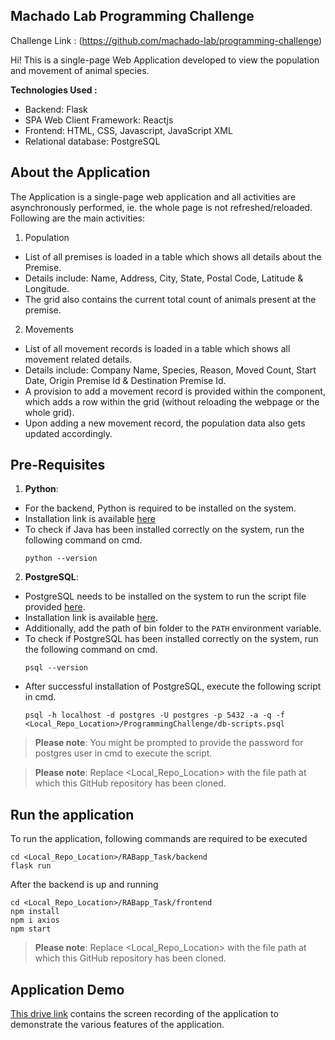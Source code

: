 ## Machado Lab Programming Challenge
Challenge Link : (https://github.com/machado-lab/programming-challenge)

Hi! This is a single-page Web Application developed to view the population and movement of animal species.

**Technologies Used :** 
- Backend: Flask
- SPA Web Client Framework: Reactjs
- Frontend: HTML, CSS, Javascript, JavaScript XML
- Relational database: PostgreSQL

## About the Application
The Application is a single-page web application and all activities are asynchronously performed, ie. the whole page is not refreshed/reloaded. Following are the main activities:
1. Population
- List of all premises is loaded in a table which shows all details about the Premise.
- Details include: Name, Address, City, State, Postal Code, Latitude & Longitude.
- The grid also contains the current total count of animals present at the premise.
2. Movements
- List of all movement records is loaded in a table which shows all movement related details.
- Details include: Company Name, Species, Reason, Moved Count, Start Date, Origin Premise Id & Destination Premise Id.
- A provision to add a movement record is provided within the component, which adds a row within the grid (without reloading the webpage or the whole grid).
- Upon adding a new movement record, the population data also gets updated accordingly.

## Pre-Requisites
1. **Python**:
- For the backend, Python is required to be installed on the system.
- Installation link is available [here](https://www.python.org/downloads/)<br />
- To check if Java has been installed correctly on the system, run the following command on cmd. <br />
    ```console
    python --version
    ```

2. **PostgreSQL**:
- PostgreSQL needs to be installed on the system to run the script file provided [here](https://github.com/nehakale88/). <br />
- Installation link is available [here](https://www.postgresql.org/download/). <br />
- Additionally, add the path of bin folder to the ```PATH``` environment variable. <br />
- To check if PostgreSQL has been installed correctly on the system, run the following command on cmd. <br />
    ```console
    psql --version
    ```
- After successful installation of PostgreSQL, execute the following script in cmd. <br />
    ```console
    psql -h localhost -d postgres -U postgres -p 5432 -a -q -f <Local_Repo_Location>/ProgrammingChallenge/db-scripts.psql
    ```
> **Please note**: You might be prompted to provide the password for postgres user in cmd to execute the script.

> **Please note**: Replace <Local_Repo_Location> with the file path at which this GitHub repository has been cloned.


## Run the application
To run the application, following commands are required to be executed
```console
cd <Local_Repo_Location>/RABapp_Task/backend
flask run
```
After the backend is up and running
```console
cd <Local_Repo_Location>/RABapp_Task/frontend
npm install
npm i axios
npm start
```
> **Please note**: Replace <Local_Repo_Location> with the file path at which this GitHub repository has been cloned.



## Application Demo
[This drive link](https://drive.google.com/drive/folders/1x5R5eo9i3RUS2Q1oJZIcWsvJhy67WxFa?usp=sharing) contains the screen recording of the application to demonstrate the various features of the application.